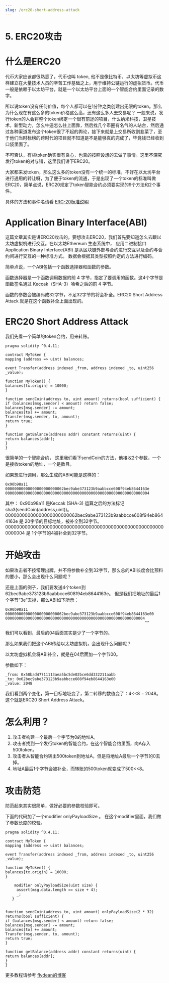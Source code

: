 ```yaml
---
slug: /erc20-short-address-attack
---
```


# 5. ERC20攻击

# 什么是ERC20
代币大家应该都很熟悉了，代币也叫 token, 他不是像比特币，以太坊等虚拟币这样建立在大量技术人员的辛苦工作基础之上，用于维持公链运行的虚拟货币。代币一般是依赖于以太坊平台，就是一个以太坊平台上面的一个智能合约里面记录的数字。

所以说token没有任何价值，每个人都可以在1分钟之类创建出无限的token。那么为什么现在有这么多的token价格这么高，还有这么多人去交易呢？ 一般来说，发行token的人会将整个token绑定一个很有前途的项目，什么纳米科技，卫星技术，新型动力，怎么牛逼怎么往上面靠，然后找几个币圈有名气的人站台，然后通过各种渠道发布这个token很了不起的舆论，接下来就是上交易所收割韭菜了，至于他们当时标榜的跨时代的项目就不知道是不是能够真的完成了，毕竟钱已经收到口袋里面了。

不可否认，有些token确实很有良心，也真的按照设想的去做了事情。这里不深究发行token的对与错，这里我们讲下ERC20。 

大家都来发token，那么这么多的token没有一个统一的标准，不好在以太坊平台进行通用的转让呀，为了便于token的流通，于是出现了一个token的标准叫做ERC20，简单点说，ERC20规定了token智能合约必须要实现的9个方法和2个事件。

具体的方法和事件名请看 [ERC-20标准说明](https://eips.ethereum.org/EIPS/eip-20)

# Application Binary Interface(ABI) 
这篇文章其实是讲ERC20攻击的，要想攻击ERC20，我们首先要知道怎么去跟以太坊虚拟机进行交互。在以太坊Ethereum 生态系统中， 应用二进制接口Application Binary Interface(ABI) 是从区块链外部与合约进行交互以及合约与合约间进行交互的一种标准方式。 数据会根据其类型按照约定的方法进行编码。

简单点说，一个ABI包括一个函数选择器和函数的参数。

函数选择器是一个函数调用数据的前 4 字节，指定了要调用的函数。这4个字节是函数签名通过 Keccak（SHA-3）哈希之后的前 4 字节。

函数的参数会被编码成32字节，不足32字节的将会补全。ERC20 Short Address Attack 就是在这个函数补全上面出现的。

# ERC20 Short Address Attack
我们先看一个简单的token合约，用来转账。

~~~
pragma solidity ^0.4.11;
 
contract MyToken {
mapping (address => uint) balances;
 
event Transfer(address indexed _from, address indexed _to, uint256 _value);
 
function MyToken() {
balances[tx.origin] = 10000;
}
 
function sendCoin(address to, uint amount) returns(bool sufficient) {
if (balances[msg.sender] < amount) return false;
balances[msg.sender] -= amount;
balances[to] += amount;
Transfer(msg.sender, to, amount);
return true;
}
 
function getBalance(address addr) constant returns(uint) {
return balances[addr];
}
}

~~~

很简单的一个智能合约， 这里我们看下sendCoin的方法，他接收2个参数，一个是接收token的地址，一个是数目。

如果想进行调用，那么生成的ABI可能是这样的：

~~~
0x90b98a11
00000000000000000000000062bec9abe373123b9aabbcce608f94eb8644163e
0000000000000000000000000000000000000000000000000000000000000004
~~~
其中：
0x90b98a11 是Keccak (SHA-3) 运算之后的方法标记 sha3(sendCoin(address,uint))。
00000000000000000000000062bec9abe373123b9aabbcce608f94eb8644163e 是 20字节的目标地址，被补全到32字节。
0000000000000000000000000000000000000000000000000000000000000004 是 1个字节的4被补全到32字节。

# 开始攻击
如果攻击者不按常理出牌，并不将参数补全到32字节，那么总的ABI长度会比预料的要小，那么会出现什么问题呢？ 

还是上面的例子，我们要发送4个token到62bec9abe373123b9aabbcce608f94eb8644163e。 
但是我们把地址的最后1个字节“3e”去掉，那么ABI如下所示：

~~~
0x90b98a11
00000000000000000000000062bec9abe373123b9aabbcce608f94eb8644163e00
00000000000000000000000000000000000000000000000000000000000004
                                                              ^^ 
~~~
我们可以看到，最后的04后面其实是少了一个字节的。

那么如果我们把这个ABI传给以太坊虚拟机，会出现什么问题呢？

以太坊虚拟机会将ABI补全，就是在04后面加一个字节00。

参数如下：

~~~
_from: 0x58bad47711113aea5bc5de02bce6dd332211aabb
_to: 0x62bec9abe373123b9aabbcce608f94eb8644163e00
_value: 2048

~~~
我们看到两个变化，第一目标地址变了，第二转移的数值变了：4<<8 = 2048。
这个就是ERC20 Short Address Attack。

# 怎么利用？
1. 攻击者构建一个最后一个字节为0的地址A。
2. 攻击者找到一个发行token的智能合约，在这个智能合约里面，向A存入500token。
3. 攻击者从智能合约转出500token到地址A，但是将地址A最后一个字节的0去掉。
4. 地址A最后1个字节会被补全，而转账的500token就变成了500<<8。

# 攻击防范
防范起来其实很简单，做好必要的参数校验即可。

下面的代码加了一个modifier onlyPayloadSize 。  在这个modifier里面，我们做了参数长度的校验。


~~~
pragma solidity ^0.4.11;
 
contract MyToken {
mapping (address => uint) balances;
 
event Transfer(address indexed _from, address indexed _to, uint256 _value);
 
function MyToken() {
balances[tx.origin] = 10000;
}

    modifier onlyPayloadSize(uint size) {
     assert(msg.data.length == size + 4);
     _;
   }

 
function sendCoin(address to, uint amount) onlyPayloadSize(2 * 32) returns(bool sufficient) {
if (balances[msg.sender] < amount) return false;
balances[msg.sender] -= amount;
balances[to] += amount;
Transfer(msg.sender, to, amount);
return true;
}
 
function getBalance(address addr) constant returns(uint) {
return balances[addr];
}
}

~~~

更多教程请参考 [flydean的博客](http://www.flydean.com/erc20-short-address-attack/)
